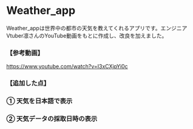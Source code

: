 # Weather_app
Weather_appは世界中の都市の天気を教えてくれるアプリです。エンジニアVtuber凛さんのYouTube動画をもとに作成し、改良を加えました。

###
### 【参考動画】

https://www.youtube.com/watch?v=I3xCXjpYi0c


### 【追加した点】

###
### ① 天気を日本語で表示

### ② 天気データの採取日時の表示
